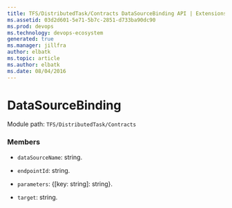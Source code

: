 ```yaml
---
title: TFS/DistributedTask/Contracts DataSourceBinding API | Extensions for Azure DevOps Services
ms.assetid: 03d2d601-5e71-5b7c-2851-d733ba90dc90
ms.prod: devops
ms.technology: devops-ecosystem
generated: true
ms.manager: jillfra
author: elbatk
ms.topic: article
ms.author: elbatk
ms.date: 08/04/2016
---
```


# DataSourceBinding

Module path: `TFS/DistributedTask/Contracts`


### Members

* `dataSourceName`: string. 

* `endpointId`: string. 

* `parameters`: {[key: string]: string}. 

* `target`: string. 


